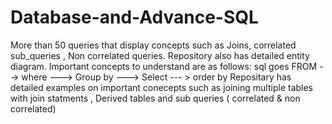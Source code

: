 # Database-and-Advance-SQL
More than 50 queries that display concepts such as  Joins, correlated sub_queries , Non correlated queries. Repository also has detailed entity diagram.
Important concepts to understand are as follows:
sql goes  FROM --> where ---> Group by ---> Select --- > order by 
Repositary has detailed examples on important conecepts such as joining multiple tables with join statments , Derived tables and sub queries ( correlated & non correlated) 
